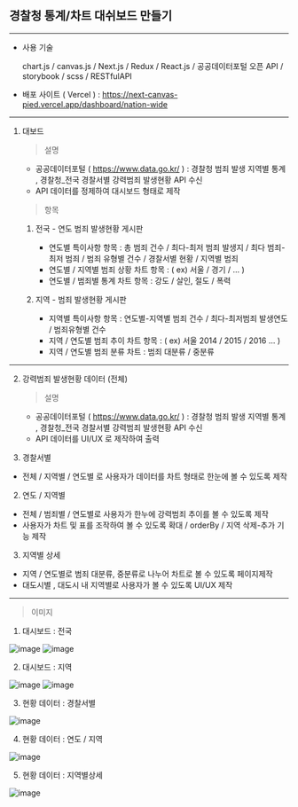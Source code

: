## 경찰청 통계/차트 대쉬보드 만들기

---

- 사용 기술

  chart.js / canvas.js / Next.js / Redux / React.js /
  공공데이터포털 오픈 API / storybook / scss / RESTfulAPI

- 배포 사이트 ( Vercel )
  : https://next-canvas-pied.vercel.app/dashboard/nation-wide

---

1. 대보드

   > 설명

   - 공공데이터포털 ( https://www.data.go.kr/ ) : 경찰청 범죄 발생 지역별 통계 , 경찰청\_전국 경찰서별 강력범죄 발생현황 API 수신
   - API 데이터를 정제하여 대시보드 형태로 제작

   > 항목

   1. 전국 - 연도 범죄 발생현황 게시판

      - 연도별 특이사항 항목 : 총 범죄 건수 / 최다-최저 범죄 발생지 / 최다 범죄-최저 범죄 / 범죄 유형별 건수 / 경찰서별 현황 / 지역별 범죄
      - 연도별 / 지역별 범죄 상황 차트 항목 : ( ex) 서울 / 경기 / ... )
      - 연도별 / 범죄별 통계 차트 항목 : 강도 / 살인, 절도 / 폭력

   2. 지역 - 범죄 발생현황 게시판

      - 지역별 특이사항 항목 : 연도별-지역별 범죄 건수 / 최다-최저범죄 발생연도 / 범죄유형별 건수
      - 지역 / 연도별 범죄 추이 차트 항목 : ( ex) 서울 2014 / 2015 / 2016 ... )
      - 지역 / 연도별 범죄 분류 차트 : 범죄 대분류 / 중분류

---

2. 강력범죄 발생현황 데이터 (전체)

   > 설명

   - 공공데이터포털 ( https://www.data.go.kr/ ) : 경찰청 범죄 발생 지역별 통계 , 경찰청\_전국 경찰서별 강력범죄 발생현황 API 수신
   - API 데이터를 UI/UX 로 제작하여 출력

1. 경찰서별

- 전체 / 지역별 / 연도별 로 사용자가 데이터를 차트 형태로 한눈에 볼 수 있도록 제작

2.  연도 / 지역별

- 전체 / 범죄별 / 연도별로 사용자가 한누에 강력범죄 추이를 볼 수 있도록 제작
- 사용자가 차트 및 표를 조작하여 볼 수 있도록 확대 / orderBy / 지역 삭제-추가 기능 제작

3.  지역별 상세

- 지역 / 연도별로 범죄 대분류, 중분류로 나누어 차트로 볼 수 있도록 페이지제작
- 대도시별 , 대도시 내 지역별로 사용자가 볼 수 있도록 UI/UX 제작

---

> 이미지

1. 대시보드 : 전국

![image](https://github.com/dahun428-fx/next_canvas/assets/70366042/09c7d142-b318-43d3-971c-24f09ab787ce)
![image](https://github.com/dahun428-fx/next_canvas/assets/70366042/f3f5330e-2c70-4541-ac74-f807e36376d0)

2. 대시보드 : 지역

![image](https://github.com/dahun428-fx/next_canvas/assets/70366042/4be0a7fc-542d-4f72-a04b-0757399c490f)
![image](https://github.com/dahun428-fx/next_canvas/assets/70366042/de903300-b788-4a02-81ba-0840c80441e6)

3. 현황 데이터 : 경찰서별

![image](https://github.com/dahun428-fx/next_canvas/assets/70366042/50494d2d-6560-44c9-8463-4c19f2588134)

4. 현황 데이터 : 연도 / 지역

![image](https://github.com/dahun428-fx/next_canvas/assets/70366042/b9a3451a-61d3-401e-8324-87266b526c62)

5. 현황 데이터 : 지역별상세

![image](https://github.com/dahun428-fx/next_canvas/assets/70366042/b3141f72-42e1-40eb-b957-e06cdee01859)
